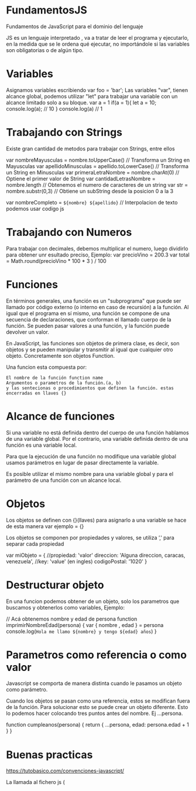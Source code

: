 # FundamentosJS
Fundamentos de JavaScript para el dominio del lenguaje

JS es un lenguaje interpretado , va a tratar de leer el programa y ejecutarlo, en la medida que se le ordena qué ejecutar, no importándole si las variables son obligatorias o de algún tipo.

# Variables
Asignamos variables escribiendo 
var foo = 'bar';
Las variables "var", tienen alcance global, podemos utilizar "let" para trabajar una variable con un alcance limitado solo a su bloque.
var a  = 1
if(a = 1){
    let a = 10;
    console.log(a); // 10
}
console.log(a) // 1

# Trabajando con Strings
Existe gran cantidad de metodos para trabajar con Strings, entre ellos 

var nombreMayusculas = nombre.toUpperCase() // Transforma un String en Mayusculas
var apellidoMinusculas = apellido.toLowerCase() // Transforma un String en Minusculas
var primeraLetraNombre = nombre.charAt(0) // Optiene el primer valor de String
var cantidadLetrasNombre = nombre.length // Obtenemos el numero de caracteres de un string
var str = nombre.substr(0,3) // Obtiene un subString desde la posicion 0 a la 3

var nombreCompleto = `${nombre} ${apellido}` // Interpolacion de texto podemos usar codigo js


# Trabajando con Numeros

Para trabajar con decimales, debemos multiplicar el numero, luego dividirlo para obtener unr esultado preciso, 
Ejemplo:
var precioVino = 200.3
var total = Math.round(precioVino * 100 * 3 ) / 100

# Funciones
En términos generales, una función es un "subprograma" que puede ser llamado por código externo (o interno en caso de recursión) a la función. Al igual que el programa en sí mismo, una función se compone de una secuencia de declaraciones, que conforman el llamado cuerpo de la función. Se pueden pasar valores a una función, y la función puede devolver un valor.

En JavaScript, las funciones son objetos de primera clase, es decir, son objetos y se pueden manipular y transmitir al igual que cualquier otro objeto. Concretamente son objetos Function.

Una funcion esta compuesta por:

    El nombre de la función function name
    Argumentos o parametros de la función.(a, b)
    y las sentecionas o procedimientos que definen la función. estas encerradas en llaves {}

# Alcance de funciones
Si una variable no está definida dentro del cuerpo de una función hablamos de una variable global. Por el contrario, una variable definida dentro de una función es una variable local.

Para que la ejecución de una función no modifique una variable global usamos parámetros en lugar de pasar directamente la variable.

Es posible utilizar el mismo nombre para una variable global y para el parámetro de una función con un alcance local.

# Objetos
Los objetos se definen con {}(llaves) para asignarlo a una variable se hace de esta manera var ejemplo = {}

Los objetos se componen por propiedades y valores, se utiliza ’,' para separar cada propiedad

var miObjeto = {
	//propiedad: 'valor'
	direccion: 'Alguna direccion, caracas, venezuela',
	//key:	     'value' (en ingles)
	codigoPostal: '1020'
}

# Destructurar objeto
En una funcion podemos obtener de un objeto, solo los parametros que buscamos y obtenerlos como variables, Ejemplo:

// Acá obtenemos nombre y edad de persona
function imprimirNombreEdad(persona) {
    var { nombre , edad } = persona
    console.log(`Hola me llamo ${nombre} y tengo ${edad} años`)
}

# Parametros como referencia o como valor
Javascript se comporta de manera distinta cuando le pasamos un objeto como parámetro.

Cuando los objetos se pasan como una referencia, estos se modifican fuera de la función. Para solucionar esto se puede crear un objeto diferente. Esto lo podemos hacer colocando tres puntos antes del nombre. Ej …persona.

function cumpleanos(persona) {
    return {
        ...persona,
        edad: persona.edad + 1
    }
}


# Buenas practicas
https://tutobasico.com/convenciones-javascript/

La llamada al fichero js (<script src=”fichero.js”>, se debe poner lo más abajo posible en el body.